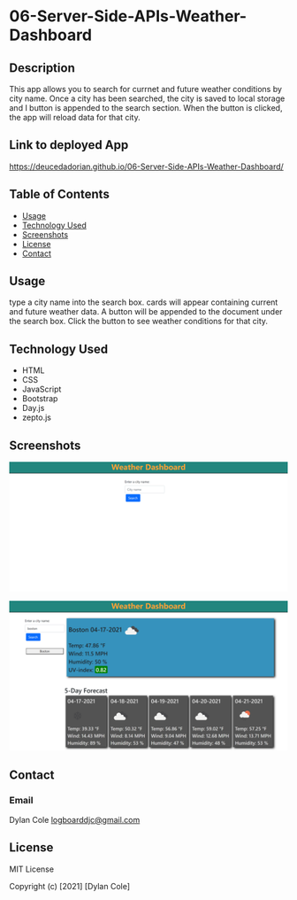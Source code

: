 # 06-Server-Side-APIs-Weather-Dashboard

## Description 

This app allows you to search for currnet and future weather conditions by city name. Once a city has been searched, the city is saved to local storage and I button is appended to the search section. When the button is clicked, the app will reload data for that city.

## Link to deployed App

https://deucedadorian.github.io/06-Server-Side-APIs-Weather-Dashboard/  

## Table of Contents
- [Usage](#usage)
- [Technology Used](#technology-used)
- [Screenshots](#screenshots)
- [License](#license)
- [Contact](#contact)

## Usage

type a city name into the search box. cards will appear containing current and future weather data. A button will be appended to the document under the search box. Click the button to see weather conditions for that city.

## Technology Used
 
* HTML
* CSS
* JavaScript
* Bootstrap
* Day.js
* zepto.js

## Screenshots

![Screenshot of deployed app #1](assets/images/deucedadorian.github.io_06-Server-Side-APIs-Weather-Dashboard_.png)

![Screenshot of deployed app #2](assets/images/deucedadorian.github.io_06-Server-Side-APIs-Weather-Dashboard_2.png)

## Contact

### Email

Dylan Cole <logboarddjc@gmail.com>

## License

MIT License

Copyright (c) [2021] [Dylan Cole]
